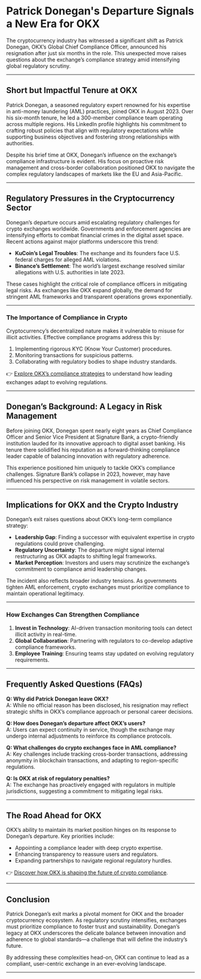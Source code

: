 # Patrick Donegan's Departure Signals a New Era for OKX  

The cryptocurrency industry has witnessed a significant shift as Patrick Donegan, OKX’s Global Chief Compliance Officer, announced his resignation after just six months in the role. This unexpected move raises questions about the exchange’s compliance strategy amid intensifying global regulatory scrutiny.  

---

## Short but Impactful Tenure at OKX  

Patrick Donegan, a seasoned regulatory expert renowned for his expertise in anti-money laundering (AML) practices, joined OKX in August 2023. Over his six-month tenure, he led a 300-member compliance team operating across multiple regions. His LinkedIn profile highlights his commitment to crafting robust policies that align with regulatory expectations while supporting business objectives and fostering strong relationships with authorities.  

Despite his brief time at OKX, Donegan’s influence on the exchange’s compliance infrastructure is evident. His focus on proactive risk management and cross-border collaboration positioned OKX to navigate the complex regulatory landscapes of markets like the EU and Asia-Pacific.  

---

## Regulatory Pressures in the Cryptocurrency Sector  

Donegan’s departure occurs amid escalating regulatory challenges for crypto exchanges worldwide. Governments and enforcement agencies are intensifying efforts to combat financial crimes in the digital asset space. Recent actions against major platforms underscore this trend:  

- **KuCoin’s Legal Troubles**: The exchange and its founders face U.S. federal charges for alleged AML violations.  
- **Binance’s Settlement**: The world’s largest exchange resolved similar allegations with U.S. authorities in late 2023.  

These cases highlight the critical role of compliance officers in mitigating legal risks. As exchanges like OKX expand globally, the demand for stringent AML frameworks and transparent operations grows exponentially.  

---

### The Importance of Compliance in Crypto  

Cryptocurrency’s decentralized nature makes it vulnerable to misuse for illicit activities. Effective compliance programs address this by:  
1. Implementing rigorous KYC (Know Your Customer) procedures.  
2. Monitoring transactions for suspicious patterns.  
3. Collaborating with regulatory bodies to shape industry standards.  

👉 [Explore OKX’s compliance strategies](https://bit.ly/okx-bonus) to understand how leading exchanges adapt to evolving regulations.  

---

## Donegan’s Background: A Legacy in Risk Management  

Before joining OKX, Donegan spent nearly eight years as Chief Compliance Officer and Senior Vice President at Signature Bank, a crypto-friendly institution lauded for its innovative approach to digital asset banking. His tenure there solidified his reputation as a forward-thinking compliance leader capable of balancing innovation with regulatory adherence.  

This experience positioned him uniquely to tackle OKX’s compliance challenges. Signature Bank’s collapse in 2023, however, may have influenced his perspective on risk management in volatile sectors.  

---

## Implications for OKX and the Crypto Industry  

Donegan’s exit raises questions about OKX’s long-term compliance strategy:  
- **Leadership Gap**: Finding a successor with equivalent expertise in crypto regulations could prove challenging.  
- **Regulatory Uncertainty**: The departure might signal internal restructuring as OKX adapts to shifting legal frameworks.  
- **Market Perception**: Investors and users may scrutinize the exchange’s commitment to compliance amid leadership changes.  

The incident also reflects broader industry tensions. As governments tighten AML enforcement, crypto exchanges must prioritize compliance to maintain operational legitimacy.  

---

### How Exchanges Can Strengthen Compliance  

1. **Invest in Technology**: AI-driven transaction monitoring tools can detect illicit activity in real-time.  
2. **Global Collaboration**: Partnering with regulators to co-develop adaptive compliance frameworks.  
3. **Employee Training**: Ensuring teams stay updated on evolving regulatory requirements.  

---

## Frequently Asked Questions (FAQs)  

**Q: Why did Patrick Donegan leave OKX?**  
A: While no official reason has been disclosed, his resignation may reflect strategic shifts in OKX’s compliance approach or personal career decisions.  

**Q: How does Donegan’s departure affect OKX’s users?**  
A: Users can expect continuity in service, though the exchange may undergo internal adjustments to reinforce its compliance protocols.  

**Q: What challenges do crypto exchanges face in AML compliance?**  
A: Key challenges include tracking cross-border transactions, addressing anonymity in blockchain transactions, and adapting to region-specific regulations.  

**Q: Is OKX at risk of regulatory penalties?**  
A: The exchange has proactively engaged with regulators in multiple jurisdictions, suggesting a commitment to mitigating legal risks.  

---

## The Road Ahead for OKX  

OKX’s ability to maintain its market position hinges on its response to Donegan’s departure. Key priorities include:  
- Appointing a compliance leader with deep crypto expertise.  
- Enhancing transparency to reassure users and regulators.  
- Expanding partnerships to navigate regional regulatory hurdles.  

👉 [Discover how OKX is shaping the future of crypto compliance](https://bit.ly/okx-bonus).  

---

## Conclusion  

Patrick Donegan’s exit marks a pivotal moment for OKX and the broader cryptocurrency ecosystem. As regulatory scrutiny intensifies, exchanges must prioritize compliance to foster trust and sustainability. Donegan’s legacy at OKX underscores the delicate balance between innovation and adherence to global standards—a challenge that will define the industry’s future.  

By addressing these complexities head-on, OKX can continue to lead as a compliant, user-centric exchange in an ever-evolving landscape.  

---  
